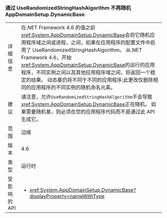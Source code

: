 ### <a name="appdomainsetupdynamicbase-is-no-longer-randomized-by-userandomizedstringhashalgorithm"></a>通过 UseRandomizedStringHashAlgorithm 不再随机 AppDomainSetup.DynamicBase

|   |   |
|---|---|
|详细信息|在.NET Framework 4.6 的值之前<xref:System.AppDomainSetup.DynamicBase>会将它随机应用程序域之间或进程，之间，如果在应用程序的配置文件中启用了 UseRandomizedStringHashAlgorithm。 从.NET Framework 4.6，开始<xref:System.AppDomainSetup.DynamicBase>的运行的应用程序，不同实例之间以及其他应用程序域之间，将返回一个稳定的结果。 动态基仍将不同于不同的应用程序;此更改仅删除相同的应用程序的不同实例的随机命名元素。|
|建议|请注意，允许<code>UseRandomizedStringHashAlgorithm</code>不会导致<xref:System.AppDomainSetup.DynamicBase>正在随机。 如果需要随机基，则必须在您的应用程序代码而不是通过此 API 生成它。|
|范围|边缘|
|版本|4.6|
|类型|运行时|
|受影响的 API|<ul><li><xref:System.AppDomainSetup.DynamicBase?displayProperty=nameWithType></li></ul>|

